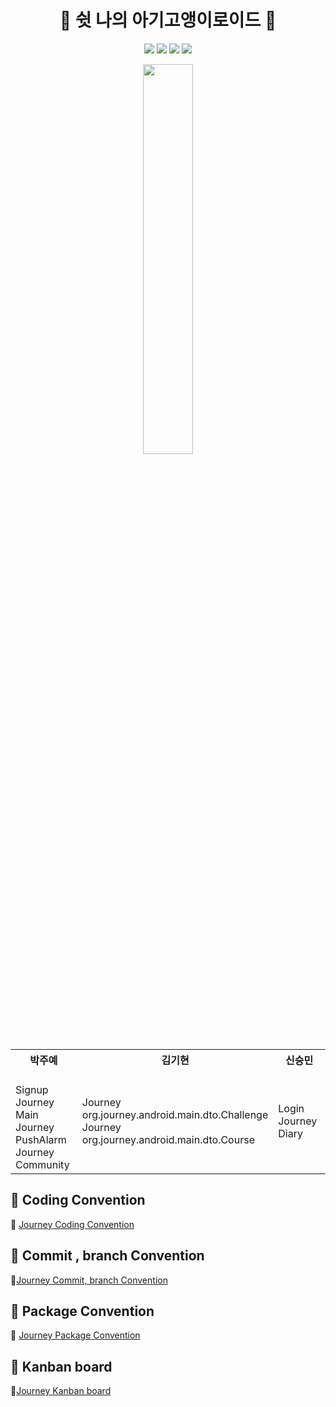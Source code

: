 

<h1 align="center">🌹 쉿 나의 아기고앵이로이드 🌹</h1>

<p align="center">
  <img src="https://img.shields.io/badge/Kotlin-1.5.10-yellowgreen?logo=kotlin"/>
  <img src="https://img.shields.io/badge/Android-4.1.2-blue?logo=Android+Studio"/>
  <img src="https://img.shields.io/badge/targetSdk-30-green?logo=Android"/>
  <img src="https://img.shields.io/badge/minSdk-23-green?logo=Android"/>
</p>
<p align="center"><img src="https://user-images.githubusercontent.com/58849278/123736112-7eb28c00-d8db-11eb-86e5-1194b2fbc4f1.jpeg" width = 40%/></p>

<table align="center" style = "table-layout: auto; width: 100%; table-layout: fixed;">
  <colgroup>
    <col style="width:33%"/>
    <col style="width:34%"/>
    <col style="width:33%"/>
  </colgroup>
  <th align="center">박주예</th>
  <th align="center">김기현</th>
  <th align="center">신승민</th>
  <tr>
    <td>
    <br>
    Signup<br>
    Journey Main<br>
		Journey PushAlarm<br>
		Journey Community<br>
    </td>
    <td>
    Journey org.journey.android.main.dto.Challenge<br>
	    Journey org.journey.android.main.dto.Course<br>
    </td>
    <td>
	    Login<br>
    Journey Diary<br>
    </td>
  </tr>
</table>

## 📕 Coding Convention

📌  [Journey Coding Convention](https://github.com/team-journey/journey-android/wiki/Coding-Convention)

## 📙 Commit , branch Convention

📌[Journey Commit, branch Convention](https://github.com/team-journey/journey-android/wiki/Commit-Message-and-Branch-Convention)

## 📗 Package Convention

📌 [Journey Package Convention](https://github.com/team-journey/journey-android/wiki/Package-Convention)

## 📘 Kanban board 

📌[Journey Kanban board](https://www.notion.so/AND-cf17a9d32246486e899e4eb2be8a1396)

